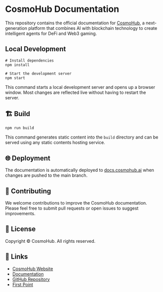 # CosmoHub Documentation

This repository contains the official documentation for [CosmoHub](https://cosmohub.ai), a next-generation platform that combines AI with blockchain technology to create intelligent agents for DeFi and Web3 gaming.

## Local Development

```
# Install dependencies
npm install

# Start the development server
npm start
```

This command starts a local development server and opens up a browser window. Most changes are reflected live without having to restart the server.

## 🏗️ Build

```bash
npm run build
```

This command generates static content into the `build` directory and can be served using any static contents hosting service.

## 🌐 Deployment

The documentation is automatically deployed to [docs.cosmohub.ai](https://docs.cosmohub.ai) when changes are pushed to the main branch.

## 🤝 Contributing

We welcome contributions to improve the CosmoHub documentation. Please feel free to submit pull requests or open issues to suggest improvements.

## 📝 License

Copyright © CosmoHub. All rights reserved.

## 🔗 Links

- [CosmoHub Website](https://cosmohub.ai)
- [Documentation](https://docs.cosmohub.ai)
- [GitHub Repository](https://github.com/First-Point/cosmohub-docs)
- [First Point](https://firstpoint.com.tr)
